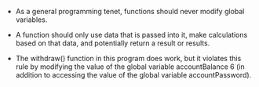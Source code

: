 - As a general programming tenet, functions should never modify global variables. 

- A function should only use data that is passed into it, make calculations based on that data, and potentially return a result or results. 

- The withdraw() function in this program does work, but it violates this rule by modifying the value of the global variable accountBalance 6 (in addition to
accessing the value of the global variable accountPassword).